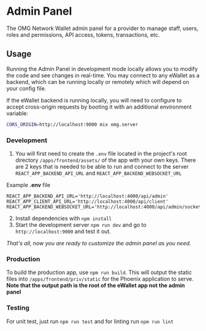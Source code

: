 # Admin Panel

The OMG Network Wallet admin panel for a provider to manage staff, users, roles and permissions,
API access, tokens, transactions, etc.

## Usage

Running the Admin Panel in development mode locally allows you to modify the code and see changes in real-time. You may connect to any eWallet as a backend, which can be running locally or remotely which will depend on your config file.

If the eWallet backend is running locally, you will need to configure to accept cross-origin requests by booting it with an additional environment variable:

```bash
CORS_ORIGIN=http://localhost:9000 mix omg.server
```

### Development

1. You will first need to create the `.env` file located in the project's root directory `/apps/frontend/assets/` of the app with your own keys. There are 2 keys that is needed to be able to run and connect to the server `REACT_APP_BACKEND_API_URL` and `REACT_APP_BACKEND_WEBSOCKET_URL`

Example **.env** file

```env
REACT_APP_BACKEND_API_URL='http://localhost:4000/api/admin'
REACT_APP_CLIENT_API_URL='http://localhost:4000/api/client'
REACT_APP_BACKEND_WEBSOCKET_URL='http://localhost:4000/api/admin/socket'
```

2. Install dependencies with `npm install`
3. Start the development server `npm run dev` and go to `http://localhost:9000` and test it out.

_That's all, now you are ready to customize the admin panel as you need._

### Production

To build the production app, use `npm run build`. This will output the static files into `/apps/frontend/priv/static` for the Phoenix application to serve. **Note that the output path is the root of the eWallet app not the admin panel**

### Testing

For unit test, just run `npm run test` and for linting run `npm run lint`
